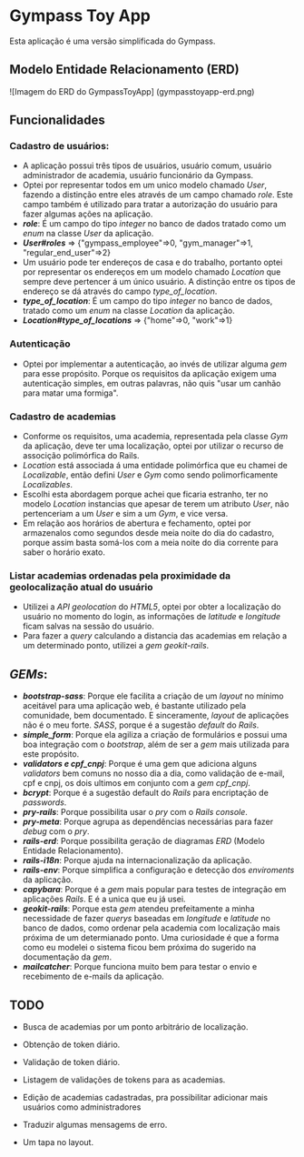 # Gympass Toy App

Esta aplicação é uma versão simplificada do Gympass.

## Modelo Entidade Relacionamento (ERD)

![Imagem do ERD do GympassToyApp]
(gympasstoyapp-erd.png)

## Funcionalidades

### Cadastro de usuários:
  * A aplicação possui três tipos de usuários, usuário comum, usuário administrador de academia, usuário funcionário da Gympass.
  * Optei por representar todos em um unico modelo chamado _User_, fazendo a distinção entre eles através de um campo chamado _role_. Este campo também é utilizado para tratar a autorização do usuário para fazer algumas ações na aplicação.
  * _**role**_: É um campo do tipo _integer_ no banco de dados tratado como um _enum_ na classe _User_ da aplicação.
  * _**User#roles**_ => {"gympass_employee"=>0, "gym_manager"=>1, "regular_end_user"=>2}
  * Um usuário pode ter endereços de casa e do trabalho, portanto optei por representar os endereços em um modelo chamado _Location_ que sempre deve pertencer á um único usuário. A distinção entre os tipos de endereço se dá através do campo _type_of_location_.
  * _**type_of_location**_: É um campo do tipo _integer_ no banco de dados, tratado como um _enum_ na classe _Location_ da aplicação.
  * _**Location#type_of_locations**_ => {"home"=>0, "work"=>1}

### Autenticação
  * Optei por implementar a autenticação, ao invés de utilizar alguma _gem_ para esse propósito. Porque os requisitos da aplicação exigem uma autenticação simples, em outras palavras, não quis "usar um canhão para matar uma formiga".

### Cadastro de academias
  * Conforme os requisitos, uma academia, representada pela classe _Gym_ da aplicação, deve ter uma localização, optei por utilizar o recurso de associção polimórfica do Rails.
  * _Location_ está associada á uma entidade polimórfica que eu chamei de _Localizable_, então defini _User_ e _Gym_ como sendo polimorficamente _Localizables_.
  * Escolhi esta abordagem porque achei que ficaria estranho, ter no modelo _Location_ instancias que apesar de terem um atributo _User_, não pertenceriam a um _User_ e sim a um _Gym_, e vice versa.
  * Em relação aos horários de abertura e fechamento, optei por armazenalos como segundos desde meia noite do dia do cadastro, porque assim basta somá-los com a meia noite do dia corrente para saber o horário exato.

### Listar academias ordenadas pela proximidade da geolocalização atual do usuário
  * Utilizei a _API_ _geolocation_ do _HTML5_, optei por obter a localização do usuário no momento do login, as informações de _latitude_ e _longitude_ ficam salvas na sessão do usuário.
  * Para fazer a _query_ calculando a distancia das academias em relação a um determinado ponto, utilizei a _gem_ _geokit-rails_.

## _GEMs_:
  * _**bootstrap-sass**_: Porque ele facilita a criação de um _layout_ no mínimo aceitável para uma aplicação web, é bastante utilizado pela comunidade, bem documentado. E sinceramente, _layout_ de aplicações não é o meu forte. _SASS_, porque é a sugestão _default_ do _Rails_.
  * _**simple_form**_: Porque ela agiliza a criação de formulários e possui uma boa integração com o _bootstrap_, além de ser a _gem_ mais utilizada para este propósito.
  * _**validators e cpf_cnpj**_: Porque é uma gem que adiciona alguns _validators_ bem comuns no nosso dia a dia, como validação de e-mail, cpf e cnpj, os dois ultimos em conjunto com a _gem_ _cpf_cnpj_.
  * _**bcrypt**_: Porque é a sugestão default do _Rails_ para encriptação de _passwords_.
  * _**pry-rails**_: Porque possibilita usar o _pry_ com o _Rails console_.
  * _**pry-meta**_: Porque agrupa as dependências necessárias para fazer _debug_ com o _pry_.
  * _**rails-erd**_: Porque possibilita geração de diagramas _ERD_ (Modelo Entidade Relacionamento).
  * _**rails-i18n**_: Porque ajuda na internacionalização da aplicação.
  * _**rails-env**_: Porque simplifica a configuração e detecção dos _enviroments_ da aplicação.
  * _**capybara**_: Porque é a _gem_ mais popular para testes de integração em aplicações _Rails_. E é a unica que eu já usei.
  * _**geokit-rails**_: Porque esta _gem_ atendeu prefeitamente a minha necessidade de fazer _querys_ baseadas em _longitude_ e _latitude_ no banco de dados, como ordenar pela academia com localização mais próxima de um determianado ponto. Uma curiosidade é que a forma como eu modelei o sistema ficou bem próxima do sugerido na documentação da _gem_.
  * _**mailcatcher**_: Porque funciona muito bem para testar o envio e recebimento de e-mails da aplicação.

## TODO
- Busca de academias por um ponto arbitrário de localização.

- Obtenção de token diário.

- Validação de token diário.

- Listagem de validações de tokens para as academias.

- Edição de academias cadastradas, pra possibilitar adicionar mais usuários como administradores

- Traduzir algumas mensagems de erro.

- Um tapa no layout.
